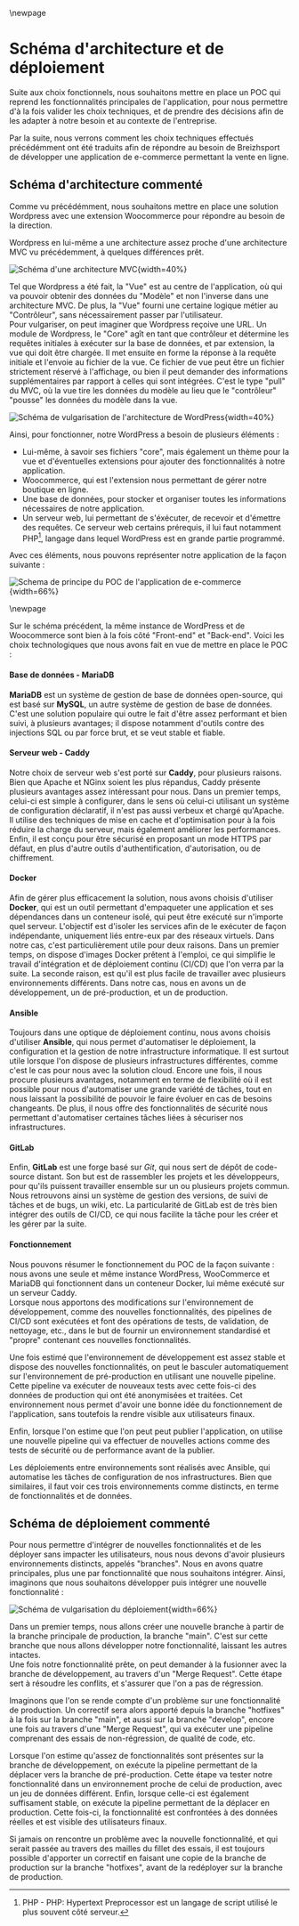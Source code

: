 \newpage

#   Schéma d'architecture et de déploiement

Suite aux choix fonctionnels, nous souhaitons mettre en place un POC qui reprend les fonctionnalités principales de l'application, pour nous permettre d'à la fois valider les choix techniques, et de prendre des décisions afin de les adapter à notre besoin et au contexte de l'entreprise.  

Par la suite, nous verrons comment les choix techniques effectués précédémment ont été traduits afin de répondre au besoin de Breizhsport de développer une application de e-commerce permettant la vente en ligne.

##  Schéma d'architecture commenté

Comme vu précédémment, nous souhaitons mettre en place une solution Wordpress avec une extension Woocommerce pour répondre au besoin de la direction.  

Wordpress en lui-même a une architecture assez proche d'une architecture MVC vu précédemment, à quelques différences prêt.

![Schéma d'une architecture MVC](ASSETS/IMAGES/III/MVC.png){width=40%}

Tel que Wordpress a été fait, la "Vue" est au centre de l'application, où qui va pouvoir obtenir des données du "Modèle" et non l'inverse dans une architecture MVC. De plus, la "Vue" fourni une certaine logique métier au "Contrôleur", sans nécessairement passer par l'utilisateur.  
Pour vulgariser, on peut imaginer que Wordpress reçoive une URL. Un module de Wordpress, le "Core" agît en tant que contrôleur et détermine les requêtes initiales à exécuter sur la base de données, et par extension, la vue qui doit être chargée. Il met ensuite en forme la réponse à la requête initiale et l'envoie au fichier de la vue. Ce fichier de vue peut être un fichier strictement réservé à l'affichage, ou bien il peut demander des informations supplémentaires par rapport à celles qui sont intégrées. C'est le type "pull" du MVC, où la vue tire les données du modèle au lieu que le "contrôleur" "pousse" les données du modèle dans la vue.

![Schéma de vulgarisation de l'architecture de WordPress](ASSETS/IMAGES/III/Wordpress.png){width=40%}

Ainsi, pour fonctionner, notre WordPress a besoin de plusieurs éléments :

-   Lui-même, à savoir ses fichiers "core", mais également un thème pour la vue et d'éventuelles extensions pour ajouter des fonctionnalités à notre application.
-   Woocommerce, qui est l'extension nous permettant de gérer notre boutique en ligne.
-   Une base de données, pour stocker et organiser toutes les informations nécessaires de notre application.
-   Un serveur web, lui permettant de s'éxécuter, de recevoir et d'émettre des requêtes. Ce serveur web certains prérequis, il lui faut notamment PHP[^9], langage dans lequel WordPress est en grande partie programmé.

Avec ces éléments, nous pouvons représenter notre application de la façon suivante :

![Schema de principe du POC de l'application de e-commerce](ASSETS/IMAGES/III/Schema_architecture.png){width=66%}

\newpage

Sur le schéma précédent, la même instance de WordPress et de Woocommerce sont bien à la fois côté "Front-end" et "Back-end". Voici les choix technologiques que nous avons fait en vue de mettre en place le POC : 

####    Base de données - MariaDB

**MariaDB** est un système de gestion de base de données open-source, qui est basé sur **MySQL**, un autre système de gestion de base de données. C'est une solution populaire qui outre le fait d'être assez performant et bien suivi, à plusieurs avantages; il dispose notamment d'outils contre des injections SQL ou par force brut, et se veut stable et fiable.

####    Serveur web - Caddy

Notre choix de serveur web s'est porté sur **Caddy**, pour plusieurs raisons. Bien que Apache et NGinx soient les plus répandus, Caddy présente plusieurs avantages assez intéressant pour nous. Dans un premier temps, celui-ci est simple à configurer, dans le sens où celui-ci utilisant un système de configuration déclaratif, il n'est pas aussi verbeux et chargé qu'Apache. Il utilise des techniques de mise en cache et d'optimisation pour à la fois réduire la charge du serveur, mais également améliorer les performances. Enfin, il est conçu pour être sécurisé en proposant un mode HTTPS par défaut, en plus d'autre outils d'authentification, d'autorisation, ou de chiffrement.

####    Docker

Afin de gérer plus efficacement la solution, nous avons choisis d'utiliser **Docker**, qui est un outil permettant d'empaqueter une application et ses dépendances dans un conteneur isolé, qui peut être exécuté sur n'importe quel serveur. L'objectif est d'isoler les services afin de le exécuter de façon indépendante, uniquement liés entre-eux par des réseaux virtuels. Dans notre cas, c'est particulièrement utile pour deux raisons. Dans un premier temps, on dispose d'images Docker prêtent à l'emploi, ce qui simplifie le travail d'intégration et de déploiement continu (CI/CD) que l'on verra par la suite. La seconde raison, est qu'il est plus facile de travailler avec plusieurs environnements différents. Dans notre cas, nous en avons un de développement, un de pré-production, et un de production.

####    Ansible

Toujours dans une optique de déploiement continu, nous avons choisis d'utiliser **Ansible**, qui nous permet d'automatiser le déploiement, la configuration et la gestion de notre infrastructure informatique. Il est surtout utile lorsque l'on dispose de plusieurs infrastructures différentes, comme c'est le cas pour nous avec la solution cloud. Encore une fois, il nous procure plusieurs avantages, notamment en terme de flexibilité où il est possible pour nous d'automatiser une grande variété de tâches, tout en nous laissant la possibilité de pouvoir le faire évoluer en cas de besoins changeants. De plus, il nous offre des fonctionnalités de sécurité nous permettant d'automatiser certaines tâches liées à sécuriser nos infrastructures.

####    GitLab

Enfin, **GitLab** est une forge basé sur *Git*, qui nous sert de dépôt de code-source distant. Son but est de rassembler les projets et les développeurs, pour qu'ils puissent travailler ensemble sur un ou plusieurs projets commun. Nous retrouvons ainsi un système de gestion des versions, de suivi de tâches et de bugs, un wiki, etc. La particularité de GitLab est de très bien intégrer des outils de CI/CD, ce qui nous facilite la tâche pour les créer et les gérer par la suite.

####    Fonctionnement

Nous pouvons résumer le fonctionnement du POC de la façon suivante : nous avons une seule et même instance WordPress, WooCommerce et MariaDB qui fonctionnent dans un conteneur Docker, lui même exécuté sur un serveur Caddy.  
Lorsque nous apportons des modifications sur l'environnement de développement, comme des nouvelles fonctionnalités, des pipelines de CI/CD sont exécutées et font des opérations de tests, de validation, de nettoyage, etc., dans le but de fournir un environnement standardisé et "propre" contenant ces nouvelles fonctionnalités.  

Une fois estimé que l'environnement de développement est assez stable et dispose des nouvelles fonctionnalités, on peut le basculer automatiquement sur l'environnement de pré-production en utilisant une nouvelle pipeline. Cette pipeline va exécuter de nouveaux tests avec cette fois-ci des données de production qui ont été anonymisées et traitées. Cet environnement nous permet d'avoir une bonne idée du fonctionnement de l'application, sans toutefois la rendre visible aux utilisateurs finaux.

Enfin, lorsque l'on estime que l'on peut peut publier l'application, on utilise une nouvelle pipeline qui va effectuer de nouvelles actions comme des tests de sécurité ou de performance avant de la publier.

Les déploiements entre environnements sont réalisés avec Ansible, qui automatise les tâches de configuration de nos infrastructures. Bien que similaires, il faut voir ces trois environnements comme distincts, en terme de fonctionnalités et de données.

##  Schéma de déploiement commenté

Pour nous permettre d'intégrer de nouvelles fonctionnalités et de les déployer sans impacter les utilisateurs, nous nous devons d'avoir plusieurs environnements distincts, appelés "branches". Nous en avons quatre principales, plus une par fonctionnalité que nous souhaitons intégrer. Ainsi, imaginons que nous souhaitons développer puis intégrer une nouvelle fonctionnalité :

![Schéma de vulgarisation du déploiement](ASSETS/IMAGES/III/Schema_deploiement.png){width=66%}

Dans un premier temps, nous allons créer une nouvelle branche à partir de la branche principale de production, la branche "main". C'est sur cette branche que nous allons développer notre fonctionnalité, laissant les autres intactes.  
Une fois notre fonctionnalité prête, on peut demander à la fusionner avec la branche de développement, au travers d'un "Merge Request". Cette étape sert à résoudre les conflits, et s'assurer que l'on a pas de régression.  

Imaginons que l'on se rende compte d'un problème sur une fonctionnalité de production. Un correctif sera alors apporté depuis la branche "hotfixes" à la fois sur la branche "main", et aussi sur la branche "develop", encore une fois au travers d'une "Merge Request", qui va exécuter une pipeline comprenant des essais de non-régression, de qualité de code, etc.

Lorsque l'on estime qu'assez de fonctionnalités sont présentes sur la branche de développement, on exécute la pipeline permettant de la déplacer vers la branche de pré-production. Cette étape va tester notre fonctionnalité dans un environnement proche de celui de production, avec un jeu de données différent. 
Enfin, lorsque celle-ci est également suffisament stable, on exécute la pipeline permettant de la déplacer en production. Cette fois-ci, la fonctionnalité est confrontées à des données réelles et est visible des utilisateurs finaux.  

Si jamais on rencontre un problème avec la nouvelle fonctionnalité, et qui serait passée au travers des mailles du fillet des essais, il est toujours possible d'apporter un correctif en faisant une copie de la branche de production sur la branche "hotfixes", avant de la redéployer sur la branche de production.

<!--[Schema de principe de la chaîne d'intégration continue (CI)](ASSETS/IMAGES/III/CI.png)

![Schema de principe de la chaîne d'intégration continue (CD)](ASSETS/IMAGES/III/CD.png)-->

[^9]: PHP - PHP: Hypertext Preprocessor est un langage de script utilisé le plus souvent côté serveur.